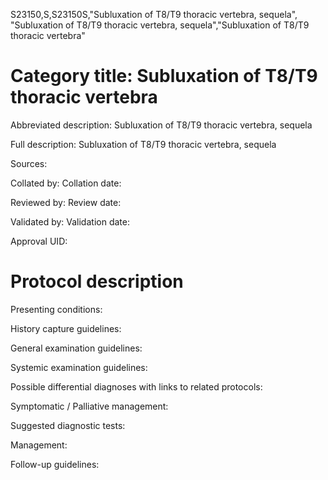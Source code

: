 S23150,S,S23150S,"Subluxation of T8/T9 thoracic vertebra, sequela", "Subluxation of T8/T9 thoracic vertebra, sequela","Subluxation of T8/T9 thoracic vertebra"
# Category title: Subluxation of T8/T9 thoracic vertebra

Abbreviated description: Subluxation of T8/T9 thoracic vertebra, sequela

Full description: Subluxation of T8/T9 thoracic vertebra, sequela

Sources:

Collated by:
Collation date:

Reviewed by:
Review date:

Validated by:
Validation date:

Approval UID:

# Protocol description

Presenting conditions:

History capture guidelines:

General examination guidelines:

Systemic examination guidelines:

Possible differential diagnoses with links to related protocols:

Symptomatic / Palliative management:

Suggested diagnostic tests:

Management:

Follow-up guidelines:
